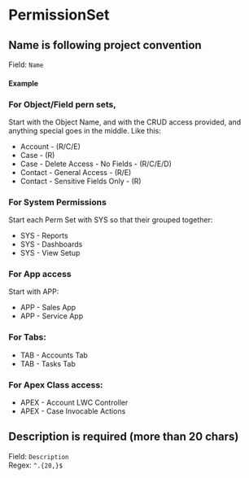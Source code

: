 # PermissionSet
## Name is following project convention
Field: `Name`   
#### Example
### For Object/Field pern sets,
Start with the Object Name, and with the CRUD access provided, and anything special goes in the middle. Like this:

* Account - (R/C/E)
* Case - (R)
* Case - Delete Access - No Fields - (R/C/E/D)
* Contact - General Access - (R/E)
* Contact - Sensitive Fields Only - (R)

### For System Permissions
Start each Perm Set with SYS so that their grouped together:
* SYS - Reports
* SYS - Dashboards
* SYS - View Setup

### For App access
Start with APP:
* APP - Sales App
* APP - Service App

### For Tabs:
* TAB - Accounts Tab
* TAB - Tasks Tab

### For Apex Class access:
* APEX - Account LWC Controller
* APEX - Case Invocable Actions  


## Description is required (more than 20 chars)
Field: `Description`   
Regex: `^.{20,}$`    


